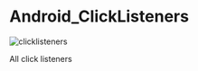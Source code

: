 # Android_ClickListeners
![clicklisteners](https://user-images.githubusercontent.com/15268903/44592926-c20f5680-a7e3-11e8-923f-0d29b51af09e.gif)

All click listeners
